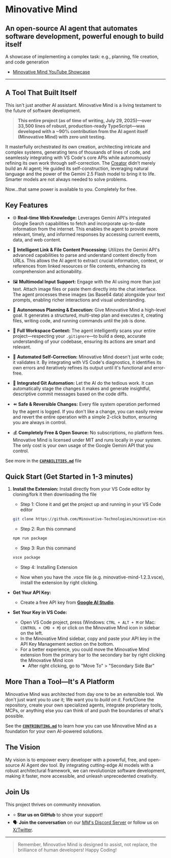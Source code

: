 # Minovative Mind

## An open-source AI agent that automates software development, powerful enough to build itself

A showcase of implementing a complex task: e.g., planning, file creation, and code generation

- [Minovative Mind YouTube Showcase](https://youtu.be/f08_WgmSbUc)

---

## A Tool That Built Itself

This isn't just another AI assistant. Minovative Mind is a living testament to the future of software development.

> **This entire project (as of time of writing, July 29, 2025)—over 33,500 lines of robust, production-ready TypeScript—was developed with a ~90% contribution from the AI agent itself (Minovative Mind) with zero unit testing.**

It masterfully orchestrated its own creation, architecting intricate and complex systems, generating tens of thousands of lines of code, and seamlessly integrating with VS Code's core APIs while autonomously refining its own work through self-correction. The [Creator](https://github.com/Quarantiine) didn’t merely build an AI agent; He guided its self-construction, leveraging natural language and the power of the Gemini 2.5 Flash model to bring it to life. Smarter models are not always needed to solve problems.

Now...that same power is available to you. Completely for free.

## Key Features

- 🌐 **Real-time Web Knowledge:** Leverages Gemini API's integrated Google Search capabilities to fetch and incorporate up-to-date information from the internet. This enables the agent to provide more relevant, timely, and informed responses by accessing current events, data, and web content.

- 🔗 **Intelligent Link & File Content Processing:** Utilizes the Gemini API's advanced capabilities to parse and understand content directly from URLs. This allows the AI agent to extract crucial information, context, or references from linked resources or file contents, enhancing its comprehension and actionability.

- 🖼️ **Multimodal Input Support:** Engage with the AI using more than just text. Attach image files or paste them directly into the chat interface. The agent processes these images (as Base64 data) alongside your text prompts, enabling richer interactions and visual understanding.

- 🧠 **Autonomous Planning & Execution:** Give Minovative Mind a high-level goal. It generates a structured, multi-step plan and executes it, creating files, writing code, and running commands until the job is done.

- 🧩 **Full Workspace Context:** The agent intelligently scans your entire project—respecting your `.gitignore`—to build a deep, accurate understanding of your codebase, ensuring its actions are smart and relevant.

- 🔁 **Automated Self-Correction:** Minovative Mind doesn't just write code; it validates it. By integrating with VS Code's diagnostics, it identifies its own errors and iteratively refines its output until it's functional and error-free.

- 💾 **Integrated Git Automation:** Let the AI do the tedious work. It can automatically stage the changes it makes and generate insightful, descriptive commit messages based on the code diffs.

- ⏪ **Safe & Reversible Changes:** Every file system operation performed by the agent is logged. If you don't like a change, you can easily review and revert the entire operation with a simple 2-click button, ensuring you are always in control.

- 💰 **Completely Free & Open Source:** No subscriptions, no platform fees. Minovative Mind is licensed under MIT and runs locally in your system. The only cost is your own usage of the Google Gemini API that you control.

See more in the [**`CAPABILITIES.md`**](./CAPABILITIES.md) file

## Quick Start (Get Started in 1-3 minutes)

1. **Install the Extension:** Install directly from your VS Code editor by cloning/fork it then downloading the file

   - Step 1: Clone it and get the project up and running in your VS Code editor

   ```bash
   git clone https://github.com/Minovative-Technologies/minovative-mind.git
   ```

   - Step 2: Run this command

   ```bash
   npm run package
   ```

   - Step 3: Run this command

   ```bash
   vsce package
   ```

   - Step 4: Installing Extension

   - Now when you have the .vsce file (e.g. minovative-mind-1.2.3.vsce), install the extension by right clicking.

- **Get Your API Key:**

  - Create a free API key from [**Google AI Studio**](https://aistudio.google.com/app/apikey).

- **Set Your Key in VS Code:**

  - Open VS Code project, press (Windows: `CTRL + ALT + M` or Mac: `CONTROL + CMD + M`) or click on the Minovative Mind icon in sidebar on the left.
  - In the Minovative Mind sidebar, copy and paste your API key in the API Key Management section on the bottom.
  - For a better experience, you could move the Minovative Mind extension from the primary bar to the secondary bar by right clicking the Minovative Mind icon
    - After right clicking, go to "Move To" > "Secondary Side Bar"

## More Than a Tool—It's A Platform

Minovative Mind was architected from day one to be an extensible tool. We don't just want you to _use_ it; We want you to _build on it_. Fork/Clone the repository, create your own specialized agents, integrate proprietary tools, MCPs, or anything else you can think of and push the boundaries of what's possible.

See the [**`CONTRIBUTING.md`**](./CONTRIBUTING.md) to learn how you can use Minovative Mind as a foundation for your own AI-powered solutions.

## The Vision

My vision is to empower every developer with a powerful, free, and open-source AI Agent dev tool. By integrating cutting-edge AI models with a robust architectural framework, we can revolutionize software development, making it faster, more accessible, and unleash unprecedented creativity.

## Join Us

This project thrives on community innovation.

- ⭐ **Star us on GitHub** to show your support!
- 🗣️ **Join the conversation** on our [MM's Discord Server]() or follow us on [X/Twitter](https://x.com/minovative_tech).

---

> Remember, Minovative Mind is designed to assist, not replace, the brilliance of human developers! Happy Coding!
